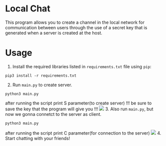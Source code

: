 # Local Chat

This program allows you to create a channel in the local network for communication between users through the use of a secret key that is generated when a server is created at the host.

# Usage

1. Install the required libraries listed in `requirements.txt` file using `pip`:

```
pip3 install -r requirements.txt
```

2. Run `main.py` to create server.

```
python3 main.py
```
after running the script print S parameter(to create server)
!!! be sure to save the key that the program will give you !!!
![](https://github.com/p4sh4bsc/Python-Projects/blob/local_chat/Local_chat/src/Server.gif)
3. Also run `main.py`, but now we gonna connetct to the server as client.
```
python3 main.py
```
after running the script print C parameter(for connection to the server)
![](https://github.com/p4sh4bsc/Python-Projects/blob/local_chat/Local_chat/src/Client.gif)
4. Start chatting with your friends!